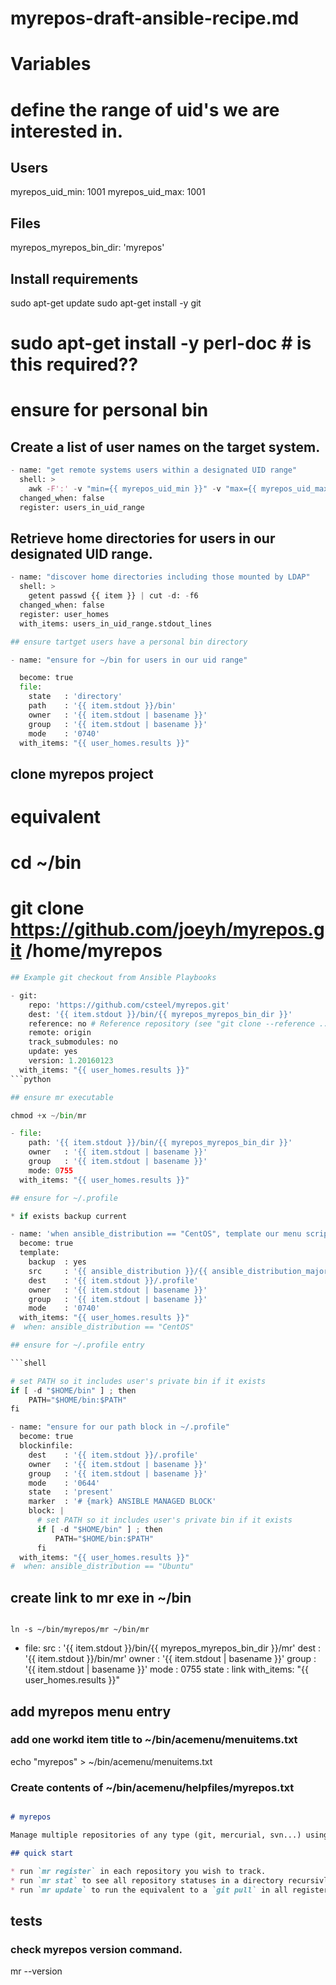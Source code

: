 # myrepos-draft-ansible-recipe.md

# Variables

# define the range of uid's we are interested in.

## Users

myrepos_uid_min: 1001
myrepos_uid_max: 1001

## Files

myrepos_myrepos_bin_dir: 'myrepos'

## Install requirements

sudo apt-get update
sudo apt-get install -y git
# sudo apt-get install -y perl-doc # is this required??

# ensure for personal bin

## Create a list of user names on the target system.

```python
- name: "get remote systems users within a designated UID range"
  shell: >
    awk -F':' -v "min={{ myrepos_uid_min }}" -v "max={{ myrepos_uid_max }}" '{ if ( $3 >= min && $3 <= max ) print $0}' /etc/passwd | cut -d: -f1
  changed_when: false
  register: users_in_uid_range
```

## Retrieve home directories for users in our designated UID range.

```python
- name: "discover home directories including those mounted by LDAP"
  shell: >
    getent passwd {{ item }} | cut -d: -f6
  changed_when: false
  register: user_homes
  with_items: users_in_uid_range.stdout_lines
```

```python
## ensure tartget users have a personal bin directory

- name: "ensure for ~/bin for users in our uid range"

  become: true
  file:
    state   : 'directory'
    path    : '{{ item.stdout }}/bin'
    owner   : '{{ item.stdout | basename }}'
    group   : '{{ item.stdout | basename }}'
    mode    : '0740'
  with_items: "{{ user_homes.results }}"
```

## clone myrepos project

# equivalent
# cd ~/bin
# git clone https://github.com/joeyh/myrepos.git /home/<username>myrepos

```python
## Example git checkout from Ansible Playbooks

- git:
    repo: 'https://github.com/csteel/myrepos.git'
    dest: '{{ item.stdout }}/bin/{{ myrepos_myrepos_bin_dir }}'
    reference: no # Reference repository (see "git clone --reference ...")
    remote: origin
    track_submodules: no
    update: yes
    version: 1.20160123
  with_items: "{{ user_homes.results }}"
```python

## ensure mr executable

chmod +x ~/bin/mr

- file:
    path: '{{ item.stdout }}/bin/{{ myrepos_myrepos_bin_dir }}'
    owner   : '{{ item.stdout | basename }}'
    group   : '{{ item.stdout | basename }}'
    mode: 0755
  with_items: "{{ user_homes.results }}"

## ensure for ~/.profile

* if exists backup current

- name: 'when ansible_distribution == "CentOS", template our menu script'
  become: true
  template:
    backup  : yes
    src     : '{{ ansible_distribution }}/{{ ansible_distribution_major_version }}/home/.profile.j2'
    dest    : '{{ item.stdout }}/.profile'
    owner   : '{{ item.stdout | basename }}'
    group   : '{{ item.stdout | basename }}'
    mode    : '0740'
  with_items: "{{ user_homes.results }}"
#  when: ansible_distribution == "CentOS" 

## ensure for ~/.profile entry

```shell

# set PATH so it includes user's private bin if it exists
if [ -d "$HOME/bin" ] ; then
    PATH="$HOME/bin:$PATH"
fi


```

```python
- name: "ensure for our path block in ~/.profile"
  become: true
  blockinfile:
    dest    : '{{ item.stdout }}/.profile'
    owner   : '{{ item.stdout | basename }}'
    group   : '{{ item.stdout | basename }}'
    mode    : '0644'
    state   : 'present'
    marker  : '# {mark} ANSIBLE MANAGED BLOCK'
    block: |
      # set PATH so it includes user's private bin if it exists
      if [ -d "$HOME/bin" ] ; then
          PATH="$HOME/bin:$PATH"
      fi
  with_items: "{{ user_homes.results }}"
#  when: ansible_distribution == "Ubuntu" 
```

## create link to mr exe in ~/bin

``` shell

ln -s ~/bin/myrepos/mr ~/bin/mr

```

- file:
    src     : '{{ item.stdout }}/bin/{{ myrepos_myrepos_bin_dir }}/mr'
    dest    : '{{ item.stdout }}/bin/mr'
    owner   : '{{ item.stdout | basename }}'
    group   : '{{ item.stdout | basename }}'
    mode    : 0755
    state   : link
  with_items: "{{ user_homes.results }}"

## add myrepos menu entry

### add one workd item title to ~/bin/acemenu/menuitems.txt

echo "myrepos" > ~/bin/acemenu/menuitems.txt

### Create contents of ~/bin/acemenu/helpfiles/myrepos.txt
```markdown

# myrepos

Manage multiple repositories of any type (git, mercurial, svn...) using single commands

## quick start

* run `mr register` in each repository you wish to track.
* run `mr stat` to see all repository statuses in a directory recursivly.
* run `mr update` to run the equivalent to a `git pull` in all registered repositories contained in a directory.

```

## tests

### check myrepos version command.
mr --version

